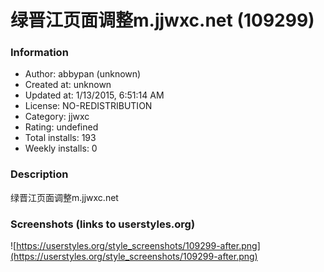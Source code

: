 # 绿晋江页面调整m.jjwxc.net (109299)

### Information
- Author: abbypan (unknown)
- Created at: unknown
- Updated at: 1/13/2015, 6:51:14 AM
- License: NO-REDISTRIBUTION
- Category: jjwxc
- Rating: undefined
- Total installs: 193
- Weekly installs: 0


### Description
绿晋江页面调整m.jjwxc.net


### Screenshots (links to userstyles.org)
![https://userstyles.org/style_screenshots/109299-after.png](https://userstyles.org/style_screenshots/109299-after.png)


